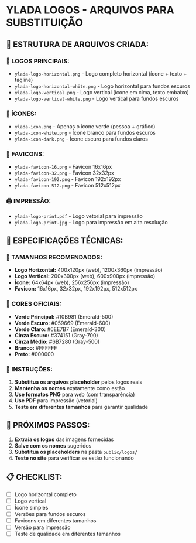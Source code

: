 # YLADA LOGOS - ARQUIVOS PARA SUBSTITUIÇÃO

## 📁 ESTRUTURA DE ARQUIVOS CRIADA:

### 🎯 LOGOS PRINCIPAIS:
- `ylada-logo-horizontal.png` - Logo completo horizontal (ícone + texto + tagline)
- `ylada-logo-horizontal-white.png` - Logo horizontal para fundos escuros
- `ylada-logo-vertical.png` - Logo vertical (ícone em cima, texto embaixo)
- `ylada-logo-vertical-white.png` - Logo vertical para fundos escuros

### 🔖 ÍCONES:
- `ylada-icon.png` - Apenas o ícone verde (pessoa + gráfico)
- `ylada-icon-white.png` - Ícone branco para fundos escuros
- `ylada-icon-dark.png` - Ícone escuro para fundos claros

### 📱 FAVICONS:
- `ylada-favicon-16.png` - Favicon 16x16px
- `ylada-favicon-32.png` - Favicon 32x32px
- `ylada-favicon-192.png` - Favicon 192x192px
- `ylada-favicon-512.png` - Favicon 512x512px

### 🖨️ IMPRESSÃO:
- `ylada-logo-print.pdf` - Logo vetorial para impressão
- `ylada-logo-print.jpg` - Logo para impressão em alta resolução

## 🎨 ESPECIFICAÇÕES TÉCNICAS:

### 📐 TAMANHOS RECOMENDADOS:
- **Logo Horizontal:** 400x120px (web), 1200x360px (impressão)
- **Logo Vertical:** 200x300px (web), 600x900px (impressão)
- **Ícone:** 64x64px (web), 256x256px (impressão)
- **Favicon:** 16x16px, 32x32px, 192x192px, 512x512px

### 🎨 CORES OFICIAIS:
- **Verde Principal:** #10B981 (Emerald-500)
- **Verde Escuro:** #059669 (Emerald-600)
- **Verde Claro:** #6EE7B7 (Emerald-300)
- **Cinza Escuro:** #374151 (Gray-700)
- **Cinza Médio:** #6B7280 (Gray-500)
- **Branco:** #FFFFFF
- **Preto:** #000000

### 📝 INSTRUÇÕES:
1. **Substitua os arquivos placeholder** pelos logos reais
2. **Mantenha os nomes** exatamente como estão
3. **Use formatos PNG** para web (com transparência)
4. **Use PDF** para impressão (vetorial)
5. **Teste em diferentes tamanhos** para garantir qualidade

## 🚀 PRÓXIMOS PASSOS:
1. **Extraia os logos** das imagens fornecidas
2. **Salve com os nomes** sugeridos
3. **Substitua os placeholders** na pasta `public/logos/`
4. **Teste no site** para verificar se estão funcionando

## 📋 CHECKLIST:
- [ ] Logo horizontal completo
- [ ] Logo vertical
- [ ] Ícone simples
- [ ] Versões para fundos escuros
- [ ] Favicons em diferentes tamanhos
- [ ] Versão para impressão
- [ ] Teste de qualidade em diferentes tamanhos
